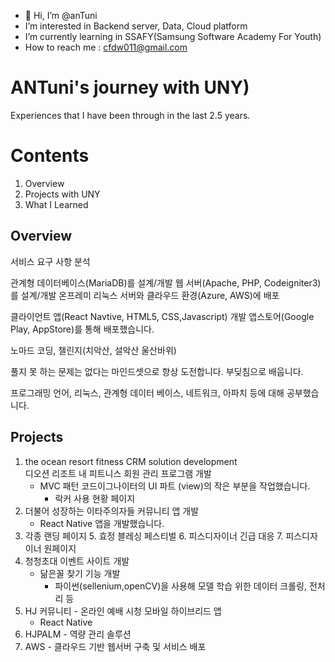 - 👋 Hi, I’m @anTuni
- I’m interested in Backend server, Data, Cloud platform
- I’m currently learning in SSAFY(Samsung Software Academy For Youth)
- How to reach me : cfdw011@gmail.com

# ANTuni's  journey with UNY)
Experiences that I have been through in the last 2.5 years.

# Contents
1. Overview
2. Projects with UNY
3. What I Learned

## Overview
서비스 요구 사항 분석

관계형 데이터베이스(MariaDB)를 설계/개발
웹 서버(Apache, PHP, Codeigniter3)를 설계/개발
온프레미 리눅스 서버와 클라우드 환경(Azure, AWS)에 배포

클라이언트 앱(React Navtive, HTML5, CSS,Javascript) 개발
앱스토어(Google Play, AppStore)를 통해 배포했습니다.

노마드 코딩, 챌린지(치악산, 설악산 울산바위)

풀지 못 하는 문제는 없다는 마인드셋으로 항상 도전합니다.
부딪침으로 배웁니다.

프로그래밍 언어, 리눅스, 관계형 데이터 베이스, 네트워크, 아파치 등에 대해 공부했습니다. 

## Projects
1.  the ocean resort fitness CRM solution development  
    디오션 리조트 내 피트니스 회원 관리 프로그램 개발
    * MVC 패턴 코드이그나이터의 UI 파트 (view)의 작은 부분을 작업했습니다.
      * 락커 사용 현황 페이지
2.  더불어 성장하는 이타주의자들 커뮤니티 앱 개발
	* React Native 앱을 개발했습니다.
3.  각종 랜딩 페이지
	5.  효정 블레싱 페스티벌
	6.  피스디자이너 긴급 대응
	7.  피스디자이너 원페이지
4.  청청초대 이벤트 사이트 개발
	* 닮은꼴 찾기 기능 개발
		* 파이썬(sellenium,openCV)을 사용해 모델 학습 위한 데이터 크롤링, 전처리 등
5.  HJ 커뮤니티 - 온라인 예배 시청 모바일 하이브리드 앱
	* React Native
6.  HJPALM - 역량 관리 솔루션
7.  AWS - 클라우드 기반 웹서버 구축 및 서비스 배포


<!---
anTuni/anTuni is a ✨ special ✨ repository because its `README.md` (this file) appears on your GitHub profile.
You can click the Preview link to take a look at your changes.
--->
